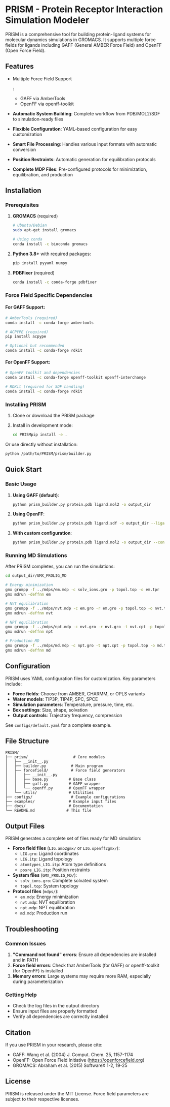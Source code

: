 # PRISM - Protein Receptor Interaction Simulation Modeler

PRISM is a comprehensive tool for building protein-ligand systems for molecular dynamics simulations in GROMACS. It supports multiple force fields for ligands including GAFF (General AMBER Force Field) and OpenFF (Open Force Field).

## Features

- Multiple Force Field Support

  :

  - GAFF via AmberTools
  - OpenFF via openff-toolkit

- **Automatic System Building**: Complete workflow from PDB/MOL2/SDF to simulation-ready files

- **Flexible Configuration**: YAML-based configuration for easy customization

- **Smart File Processing**: Handles various input formats with automatic conversion

- **Position Restraints**: Automatic generation for equilibration protocols

- **Complete MDP Files**: Pre-configured protocols for minimization, equilibration, and production

## Installation

### Prerequisites

1. **GROMACS** (required)

   ```bash
   # Ubuntu/Debian
   sudo apt-get install gromacs
   
   # Using conda
   conda install -c bioconda gromacs
   ```

2. **Python 3.8+** with required packages:

   ```bash
   pip install pyyaml numpy
   ```

3. **PDBFixer** (required)

   ```bash
   conda install -c conda-forge pdbfixer
   ```

### Force Field Specific Dependencies

#### For GAFF Support:

```bash
# AmberTools (required)
conda install -c conda-forge ambertools

# ACPYPE (required)
pip install acpype

# Optional but recommended
conda install -c conda-forge rdkit
```

#### For OpenFF Support:

```bash
# OpenFF toolkit and dependencies
conda install -c conda-forge openff-toolkit openff-interchange

# RDKit (required for SDF handling)
conda install -c conda-forge rdkit
```

### Installing PRISM

1. Clone or download the PRISM package

2. Install in development mode:

   ```bash
   cd PRISMpip install -e .
   ```

Or use directly without installation:

```bash
python /path/to/PRISM/prism/builder.py
```

## Quick Start

### Basic Usage

1. **Using GAFF (default)**:

   ```bash
   python prism_builder.py protein.pdb ligand.mol2 -o output_dir
   ```

2. **Using OpenFF**:

   ```bash
   python prism_builder.py protein.pdb ligand.sdf -o output_dir --ligand-forcefield openff
   ```

3. **With custom configuration**:

   ```bash
   python prism_builder.py protein.pdb ligand.mol2 -o output_dir --config my_config.yaml
   ```

### Running MD Simulations

After PRISM completes, you can run the simulations:

```bash
cd output_dir/GMX_PROLIG_MD

# Energy minimization
gmx grompp -f ../mdps/em.mdp -c solv_ions.gro -p topol.top -o em.tpr
gmx mdrun -deffnm em

# NVT equilibration
gmx grompp -f ../mdps/nvt.mdp -c em.gro -r em.gro -p topol.top -o nvt.tpr
gmx mdrun -deffnm nvt

# NPT equilibration
gmx grompp -f ../mdps/npt.mdp -c nvt.gro -r nvt.gro -t nvt.cpt -p topol.top -o npt.tpr
gmx mdrun -deffnm npt

# Production MD
gmx grompp -f ../mdps/md.mdp -c npt.gro -t npt.cpt -p topol.top -o md.tpr
gmx mdrun -deffnm md
```

## Configuration

PRISM uses YAML configuration files for customization. Key parameters include:

- **Force fields**: Choose from AMBER, CHARMM, or OPLS variants
- **Water models**: TIP3P, TIP4P, SPC, SPCE
- **Simulation parameters**: Temperature, pressure, time, etc.
- **Box settings**: Size, shape, solvation
- **Output controls**: Trajectory frequency, compression

See `configs/default.yaml` for a complete example.

## File Structure

```
PRISM/
├── prism/                    # Core modules
│   ├── __init__.py
│   ├── builder.py           # Main program
│   ├── forcefield/          # Force field generators
│   │   ├── __init__.py
│   │   ├── base.py         # Base class
│   │   ├── gaff.py         # GAFF wrapper
│   │   └── openff.py       # OpenFF wrapper
│   └── utils/              # Utilities
├── configs/                 # Example configurations
├── examples/               # Example input files
├── docs/                   # Documentation
└── README.md              # This file
```

## Output Files

PRISM generates a complete set of files ready for MD simulation:

- **Force field files** (`LIG.amb2gmx/` or `LIG.openff2gmx/`):
  - `LIG.gro`: Ligand coordinates
  - `LIG.itp`: Ligand topology
  - `atomtypes_LIG.itp`: Atom type definitions
  - `posre_LIG.itp`: Position restraints
- **System files** (`GMX_PROLIG_MD/`):
  - `solv_ions.gro`: Complete solvated system
  - `topol.top`: System topology
- **Protocol files** (`mdps/`):
  - `em.mdp`: Energy minimization
  - `nvt.mdp`: NVT equilibration
  - `npt.mdp`: NPT equilibration
  - `md.mdp`: Production run

## Troubleshooting

### Common Issues

1. **"Command not found" errors**: Ensure all dependencies are installed and in PATH
2. **Force field errors**: Check that AmberTools (for GAFF) or openff-toolkit (for OpenFF) is installed
3. **Memory errors**: Large systems may require more RAM, especially during parameterization

### Getting Help

- Check the log files in the output directory
- Ensure input files are properly formatted
- Verify all dependencies are correctly installed

## Citation

If you use PRISM in your research, please cite:

- GAFF: Wang et al. (2004) J. Comput. Chem. 25, 1157-1174
- OpenFF: Open Force Field Initiative (https://openforcefield.org)
- GROMACS: Abraham et al. (2015) SoftwareX 1-2, 19-25

## License

PRISM is released under the MIT License. Force field parameters are subject to their respective licenses.